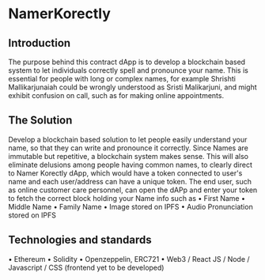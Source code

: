 # NamerKorectly

## Introduction
The purpose behind this contract dApp is to develop a blockchain based system to let individuals correctly spell and pronounce your name. This is essential for people with long or complex names, for example Shrishti Mallikarjunaiah could be wrongly understood as Sristi Malikarjuni, and might exhibit confusion on call, such as for making online appointments.

## The Solution
Develop a blockchain based solution to let people easily understand your name, so that they can write and pronounce it correctly. Since Names are immutable but repetitive, a blockchain system makes sense. This will also eliminate delusions among people having common names, to clearly direct to Namer Korectly dApp, which would have a token connected to user's name and each user/address can have a unique token. The end user, such as online customer care personnel, can open the dAPp and enter your token to fetch the correct block holding your Name info such as
• First Name
• Middle Name
• Family Name
• Image stored on IPFS
• Audio Pronunciation stored on IPFS

## Technologies and standards
• Ethereum
• Solidity
• Openzeppelin, ERC721
• Web3 / React JS / Node / Javascript / CSS (frontend yet to be developed)
